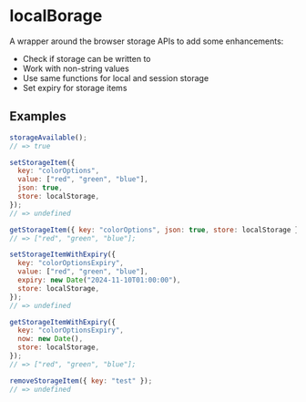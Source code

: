 # localBorage

A wrapper around the browser storage APIs to add some enhancements:

- Check if storage can be written to
- Work with non-string values
- Use same functions for local and session storage
- Set expiry for storage items

## Examples

```javascript
storageAvailable();
// => true

setStorageItem({
  key: "colorOptions",
  value: ["red", "green", "blue"],
  json: true,
  store: localStorage,
});
// => undefined

getStorageItem({ key: "colorOptions", json: true, store: localStorage });
// => ["red", "green", "blue"];

setStorageItemWithExpiry({
  key: "colorOptionsExpiry",
  value: ["red", "green", "blue"],
  expiry: new Date("2024-11-10T01:00:00"),
  store: localStorage,
});
// => undefined

getStorageItemWithExpiry({
  key: "colorOptionsExpiry",
  now: new Date(),
  store: localStorage,
});
// => ["red", "green", "blue"];

removeStorageItem({ key: "test" });
// => undefined
```
